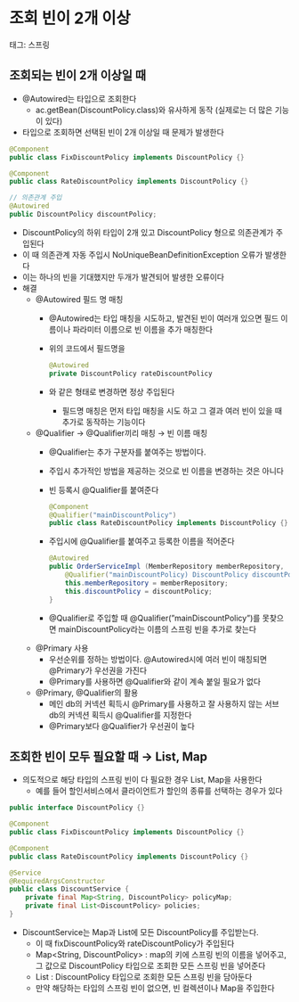 # 조회 빈이 2개 이상

태그: 스프링

## 조회되는 빈이 2개 이상일 때

- @Autowired는 타입으로 조회한다
    - ac.getBean(DiscountPolicy.class)와 유사하게 동작 (실제로는 더 많은 기능이 있다)
- 타입으로 조회하면 선택된 빈이 2개 이상일 때 문제가 발생한다

```java
@Component
public class FixDiscountPolicy implements DiscountPolicy {}

@Component
public class RateDiscountPolicy implements DiscountPolicy {}

// 의존관계 주입
@Autowired
public DiscountPolicy discountPolicy;
```

- DiscountPolicy의 하위 타입이 2개 있고 DiscountPolicy 형으로 의존관계가 주입된다
- 이 때 의존관계 자동 주입시 NoUniqueBeanDefinitionException 오류가 발생한다
- 이는 하나의 빈을 기대했지만 두개가 발견되어 발생한 오류이다
- 해결
    - @Autowired 필드 명 매칭
        - @Autowired는 타입 매칭을 시도하고, 발견된 빈이 여러개 있으면 필드 이름이나 파라미터 이름으로 빈 이름을 추가 매칭한다
        - 위의 코드에서 필드명을
            
            ```java
            @Autowired
            private DiscountPolicy rateDiscountPolicy
            ```
            
        - 와 같은 형태로 변경하면 정상 주입된다
            - 필드명 매칭은 먼저 타입 매칭을 시도 하고 그 결과 여러 빈이 있을 때 추가로 동작하는 기능이다
    - @Qualifier → @Qualifier끼리 매칭 → 빈 이름 매칭
        - @Qualifier는 추가 구분자를 붙여주는 방법이다.
        - 주입시 추가적인 방법을 제공하는 것으로 빈 이름을 변경하는 것은 아니다
        - 빈 등록시 @Qualifier를 붙여준다
            
            ```java
            @Component
            @Qualifier("mainDiscountPolicy")
            public class RateDiscountPolicy implements DiscountPolicy {}
            ```
            
        - 주입시에 @Qualifier를 붙여주고 등록한 이름을 적어준다
            
            ```java
            @Autowired
            public OrderServiceImpl (MemberRepository memberRepository,
            	@Qualifier("mainDiscountPolicy) DiscountPolicy discountPolicy) {
            	this.memberRepository = memberRepository;
            	this.discountPolicy = discountPolicy;
            }
            ```
            
        - @Qualifier로 주입할 때 @Qualifier(”mainDiscountPolicy”)를 못찾으면 mainDiscountPolicy라는 이름의 스프링 빈을 추가로 찾는다
    - @Primary 사용
        - 우선순위를 정하는 방법이다. @Autowired시에 여러 빈이 매칭되면 @Primary가 우선권을 가진다
        - @Primary를 사용하면 @Qualifier와 같이 계속 붙일 필요가 없다
    - @Primary, @Qualifier의 활용
        - 메인 db의 커넥션 획득시 @Primary를 사용하고 잘 사용하지 않는 서브 db의 커넥션 획득시 @Qualifier를 지정한다
        - @Primary보다 @Qualifier가 우선권이 높다

## 조회한 빈이 모두 필요할 때 → List, Map

- 의도적으로 해당 타입의 스프링 빈이 다 필요한 경우 List, Map을 사용한다
    - 예를 들어 할인서비스에서 클라이언트가 할인의 종류를 선택하는 경우가 있다

```java
public interface DiscountPolicy {}

@Component
public class FixDiscountPolicy implements DiscountPolicy {}

@Component
public class RateDiscountPolicy implements DiscountPolicy {}

@Service
@RequiredArgsConstructor
public class DiscountService {
	private final Map<String, DiscountPolicy> policyMap;
	private final List<DiscountPolicy> policies;
}
```

- DiscountService는 Map과 List에 모든 DiscountPolicy를 주입받는다.
    - 이 때 fixDiscountPolicy와 rateDiscountPolicy가 주입된다
    - Map<String, DiscountPolicy> : map의 키에 스프링 빈의 이름을 넣어주고, 그 값으로 DiscountPolicy 타입으로 조회한 모든 스프링 빈을 넣어준다
    - List<DiscountPolicy> : DiscountPolicy 타입으로 조회한 모든 스프링 빈을 담아둔다
    - 만약 해당하는 타입의 스프링 빈이 없으면, 빈 컬렉션이나 Map을 주입한다